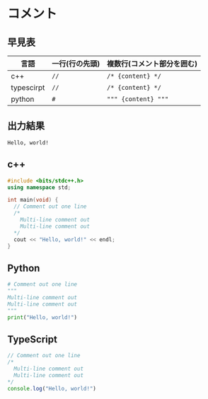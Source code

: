 # コメント

## 早見表

|言語      |一行(行の先頭)|複数行(コメント部分を囲む)     |
|----------|-------------|-----------------------------|
|c++       |`//`         |`/* {content} */`            |
|typescirpt|`//`         |`/* {content} */`            |
|python    |`#`          |`""" {content} """`          |

## 出力結果

```
Hello, world!
```

## c++

```c++
#include <bits/stdc++.h>
using namespace std;

int main(void) {
  // Comment out one line
  /*
    Multi-line comment out
    Multi-line comment out
  */
  cout << "Hello, world!" << endl; 
}
```

## Python

```python
# Comment out one line
"""
Multi-line comment out
Multi-line comment out
"""
print("Hello, world!")
```

## TypeScript

```ts
// Comment out one line
/*
  Multi-line comment out
  Multi-line comment out
*/
console.log("Hello, world!")
```